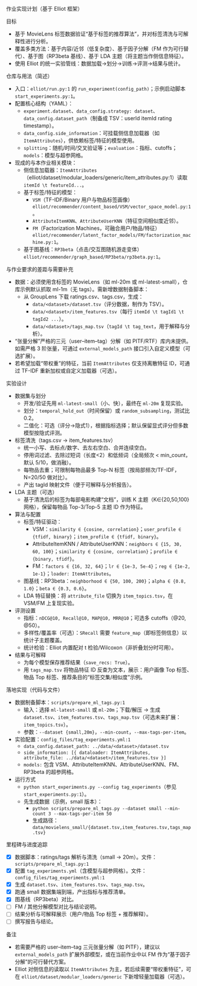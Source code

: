 作业实现计划（基于 Elliot 框架）

目标
- 基于 MovieLens 标签数据验证“基于标签的推荐算法”，并对标签清洗与可解释性进行分析。
- 覆盖多类方法：基于内容/近邻（低复杂度）、基于因子分解（FM 作为可行替代）、基于图（RP3beta 基线）、基于 LDA 主题（将主题当作侧信息特征）。
- 使用 Elliot 的统一实验管线：数据加载→划分→训练→评测→结果与统计。

仓库与用法（简述）
- 入口：`elliot/run.py:1` 的 `run_experiment(config_path)`；示例启动脚本 `start_experiments.py:1`。
- 配置核心结构（YAML）：
  - `experiment.dataset`、`data_config.strategy: dataset`、`data_config.dataset_path`（制备成 TSV：userId itemId rating timestamp）。
  - `data_config.side_information`：可挂载侧信息加载器（如 `ItemAttributes`），供依赖标签/特征的模型使用。
  - `splitting`：随机/时间/交叉验证等；`evaluation`：指标、cutoffs；`models`：模型与超参网格。
- 现成的与本作业相关模块：
  - 侧信息加载器：`ItemAttributes`（elliot/dataset/modular_loaders/generic/item_attributes.py:1）读取 `itemId \t featureId...`。
  - 基于标签/特征的模型：
    - `VSM`（TF-IDF/Binary 用户与物品标签画像）`elliot/recommender/content_based/VSM/vector_space_model.py:1`。
    - `AttributeItemKNN`、`AttributeUserKNN`（特征空间相似度近邻）。
    - `FM`（Factorization Machines，可融合用户/物品/特征）`elliot/recommender/latent_factor_models/FM/factorization_machine.py:1`。
  - 基于图基线：`RP3beta`（点击/交互图随机游走变体）`elliot/recommender/graph_based/RP3beta/rp3beta.py:1`。

与作业要求的差距与需要补充
- 数据：必须使用含标签的 MovieLens（如 ml-20m 或 ml-latest-small），仓库示例默认抓取 ml-1m（无 tags）。需新增数据制备脚本：
  - 从 GroupLens 下载 ratings.csv、tags.csv，生成：
    - `data/<dataset>/dataset.tsv`（评分数据，制作为 TSV）。
    - `data/<dataset>/item_features.tsv`（每行 `itemId \t tagId1 \t tagId2 ...`）。
    - `data/<dataset>/tags_map.tsv`（`tagId \t tag_text`，用于解释与分析）。
- “张量分解”严格的三元（user–item–tag）分解（如 PITF/RTF）库内未提供。如需严格 3 阶张量，可通过 `external_models_path` 接口引入自定义模型（可选扩展）。
- 若希望加载“带权重”的特征，当前 `ItemAttributes` 仅支持离散特征 ID，可通过 TF-IDF 重新加权或自定义加载器（可选）。

实验设计
- 数据集与划分
  - 开发/验证先用 `ml-latest-small`（小、快），最终在 `ml-20m` 复现实验。
  - 划分：`temporal_hold_out`（时间保留）或 `random_subsampling`，测试比 0.2。
  - 二值化：可选（评分→隐式1），根据指标选择；默认保留显式评分但多数模型按隐式评测。
- 标签清洗（tags.csv → item_features.tsv）
  - 统一小写、去标点/数字、去左右空白、合并连续空白。
  - 停用词过滤、去除过短词（长度<2）和低频词（全局频次 < min_count，默认 5/10，做消融）。
  - 每物品去重；可限制每物品最多 Top-N 标签（按局部频次/TF-IDF，N=20/50 做对比）。
  - 产出 tagId 映射文件（便于可解释与分析报告）。
- LDA 主题（可选）
  - 基于清洗后的标签为每部电影构建“文档”，训练 K 主题（K∈{20,50,100} 网格），保留每物品 Top-3/Top-5 主题 ID 作为特征。
- 算法与配置
  - 标签/特征驱动：
    - VSM：`similarity ∈ {cosine, correlation}`；`user_profile ∈ {tfidf, binary}`；`item_profile ∈ {tfidf, binary}`。
    - AttributeItemKNN / AttributeUserKNN：`neighbors ∈ {15, 30, 60, 100}`；`similarity ∈ {cosine, correlation}`；`profile ∈ {binary, tfidf}`。
    - FM：`factors ∈ {16, 32, 64}`；`lr ∈ {1e-3, 5e-4}`；`reg ∈ {1e-2, 1e-1}`；`loader: ItemAttributes`。
  - 图基线：RP3beta：`neighborhood ∈ {50, 100, 200}`；`alpha ∈ {0.8, 1.0}`；`beta ∈ {0.3, 0.6}`。
  - LDA 特征替换：将 `attribute_file` 切换为 `item_topics.tsv`，在 VSM/FM 上复现实验。
- 评测设置
  - 指标：`nDCG@10, Recall@10, MAP@10, MRR@10`；可选多 cutoffs（@20, @50）。
  - 多样性/覆盖率（可选）：`SRecall` 需要 `feature_map`（即标签侧信息）以统计子主题覆盖。
  - 统计检验：Elliot 内置配对 t 检验/Wilcoxon（非折叠划分时可用）。
- 结果与可解释
  - 为每个模型保存推荐结果（`save_recs: True`）。
  - 用 `tags_map.tsv` 将物品特征 ID 反查为文本，展示：用户画像 Top 标签、物品 Top 标签、推荐条目的“标签交集/相似度”示例。

落地实现（代码与文件）
- 数据制备脚本：`scripts/prepare_ml_tags.py:1`
  - 输入：选择 `ml-latest-small` 或 `ml-20m`；下载/解压 → 生成 `dataset.tsv`、`item_features.tsv`、`tags_map.tsv`（可选未来扩展：`item_topics.tsv`）。
  - 参数：`--dataset {small,20m}`，`--min-count`，`--max-tags-per-item`。
- 实验配置：`config_files/tag_experiments.yml:1`
  - `data_config.dataset_path: ../data/<dataset>/dataset.tsv`
  - `side_information: [{ dataloader: ItemAttributes, attribute_file: ../data/<dataset>/item_features.tsv }]`
  - `models:` 包含 VSM、AttributeItemKNN、AttributeUserKNN、FM、RP3beta 的超参网格。
- 运行方式
  - `python start_experiments.py --config tag_experiments`（参见 `start_experiments.py:1`）。
  - 先生成数据（示例，small 版本）：
    - `python scripts/prepare_ml_tags.py --dataset small --min-count 3 --max-tags-per-item 50`
    - 生成路径：`data/movielens_small/{dataset.tsv,item_features.tsv,tags_map.tsv}`

里程碑与进度追踪
- [x] 数据脚本：ratings/tags 解析与清洗（small → 20m）。文件：`scripts/prepare_ml_tags.py:1`
- [x] 配置 `tag_experiments.yml`（含模型与超参网格）。文件：`config_files/tag_experiments.yml:1`
- [x] 生成 `dataset.tsv`、`item_features.tsv`、`tags_map.tsv`。
- [x] 跑通 small 数据集端到端，产出指标与推荐清单。
- [x] 图基线（RP3beta）对比。
- [ ] FM / 其他分解模型对比与结论说明。
- [ ] 结果分析与可解释展示（用户/物品 Top 标签 + 推荐解释）。
- [ ] 撰写报告与结论。

备注
- 若需要严格的 user–item–tag 三元张量分解（如 PITF），建议以 `external_models_path` 扩展外部模型，或在当前作业中以 FM 作为“基于因子分解”的可行替代方案。
- Elliot 对侧信息的读取以 `ItemAttributes` 为主，若后续需要“带权重特征”，可在 `elliot/dataset/modular_loaders/generic` 下新增轻量加载器（可选）。
